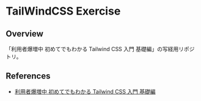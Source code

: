 # TailWindCSS Exercise

## Overview

「利用者爆増中 初めてでもわかる Tailwind CSS 入門 基礎編」の写経用リポジトリ。

## References

- [利用者爆増中 初めてでもわかる Tailwind CSS 入門 基礎編](https://reffect.co.jp/html/tailwindcss-for-beginners)

